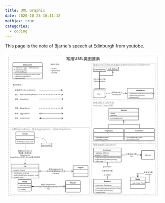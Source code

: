 ```yaml
---
title: UML Graphic
date: 2020-10-25 16:11:12
mathjax: true
categories:
  - coding
---
```

This page is the note of Bjarne's speech at Edinburgh from youtobe.
<!-- more -->
![general view of the lidar segmentation](/images/tools/uml.svg)